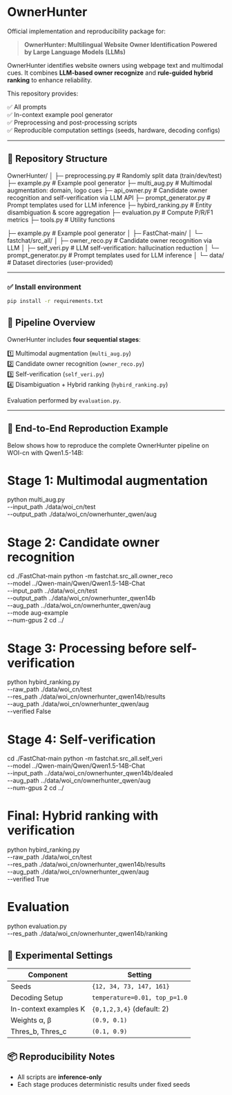 # OwnerHunter

Official implementation and reproducibility package for:

> **OwnerHunter: Multilingual Website Owner Identification Powered by Large Language Models (LLMs)**  

OwnerHunter identifies website owners using webpage text and multimodal cues. It combines **LLM-based owner recognize** and **rule-guided hybrid ranking** to enhance reliability.

This repository provides:

✅ All prompts  
✅ In-context example pool generator  
✅ Preprocessing and post-processing scripts  
✅ Reproducible computation settings (seeds, hardware, decoding configs)

---

## 📁 Repository Structure

OwnerHunter/
│
├─ preprocessing.py # Randomly split data (train/dev/test)
├─ example.py # Example pool generator
├─ multi_aug.py # Multimodal augmentation: domain, logo cues
├─ api_owner.py # Candidate owner recognition and self-verification via LLM API
├─ prompt_generator.py # Prompt templates used for LLM inference
├─ hybird_ranking.py # Entity disambiguation & score aggregation
├─ evaluation.py # Compute P/R/F1 metrics
├─ tools.py # Utility functions

├─ example.py # Example pool generator
│
├─ FastChat-main/
│ └─ fastchat/src_all/
│ ├─ owner_reco.py # Candidate owner recognition via LLM
│ ├─ self_veri.py # LLM self-verification: hallucination reduction
│ └─ prompt_generator.py # Prompt templates used for LLM inference
│
└─ data/ # Dataset directories (user-provided)

---

### ✅ Install environment

```bash
pip install -r requirements.txt
```

## 🧠 Pipeline Overview

OwnerHunter includes **four sequential stages**:

1️⃣ Multimodal augmentation (`multi_aug.py`)  
2️⃣ Candidate owner recognition (`owner_reco.py`)  
3️⃣ Self-verification (`self_veri.py`)  
4️⃣ Disambiguation + Hybrid ranking (`hybird_ranking.py`)  

Evaluation performed by `evaluation.py`.

---

## 🔧 End-to-End Reproduction Example
Below shows how to reproduce the complete OwnerHunter pipeline on WOI-cn with Qwen1.5-14B:

# Stage 1: Multimodal augmentation
python multi_aug.py \
    --input_path ./data/woi_cn/test \
    --output_path ./data/woi_cn/ownerhunter_qwen/aug

# Stage 2: Candidate owner recognition
cd ./FastChat-main
python -m fastchat.src_all.owner_reco \
    --model ../Qwen-main/Qwen/Qwen1.5-14B-Chat \
    --input_path ../data/woi_cn/test \
    --output_path ../data/woi_cn/ownerhunter_qwen14b \
    --aug_path ../data/woi_cn/ownerhunter_qwen/aug \
    --mode aug-example \
    --num-gpus 2
cd ../

# Stage 3: Processing before self-verification
python hybird_ranking.py \
    --raw_path ./data/woi_cn/test \
    --res_path ./data/woi_cn/ownerhunter_qwen14b/results \
    --aug_path ./data/woi_cn/ownerhunter_qwen/aug \
    --verified False

# Stage 4: Self-verification
cd ./FastChat-main
python -m fastchat.src_all.self_veri \
    --model ../Qwen-main/Qwen/Qwen1.5-14B-Chat \
    --input_path ../data/woi_cn/ownerhunter_qwen14b/dealed \
    --aug_path ../data/woi_cn/ownerhunter_qwen/aug \
    --num-gpus 2
cd ../

# Final: Hybrid ranking with verification
python hybird_ranking.py \
    --raw_path ./data/woi_cn/test \
    --res_path ./data/woi_cn/ownerhunter_qwen14b/results \
    --aug_path ./data/woi_cn/ownerhunter_qwen/aug \
    --verified True

# Evaluation
python evaluation.py \
    --res_path ./data/woi_cn/ownerhunter_qwen14b/ranking


## 🔑 Experimental Settings
| Component                | Setting                                            |
| -------------------------| -------------------------------------------------- |
| Seeds                    | `{12, 34, 73, 147, 161}`                           |
| Decoding Setup           | `temperature=0.01, top_p=1.0`                      |
| In-context examples K    | `{0,1,2,3,4}` (default: 2)                         |
| Weights α, β             | `(0.9, 0.1)`                                       |
| Thres_b, Thres_c         | `(0.1, 0.9)`                                       |


## 📦 Reproducibility Notes

- All scripts are **inference-only**
- Each stage produces deterministic results under fixed seeds
